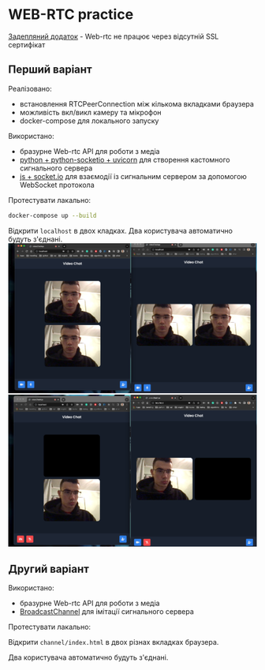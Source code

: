 # WEB-RTC practice

[Задепляний додаток](http://192.241.155.57/) - Web-rtc не працює через відсутній SSL сертифікат

## Перший варіант

Реалізовано:

* встановлення RTCPeerConnection між кількома вкладками браузера
* можливість вкл/викл камеру та мікрофон
* docker-compose для локального запуску

Використано:

* бразурне Web-rtc API для роботи з медіа
* [python + python-socketio + uvicorn](app.py) для створення кастомного сигнального сервера
* [js + socket.io](public/script.js) для взаємодії із сигнальним сервером за допомогою WebSocket протокола

Протестувати лакально:

```sh
docker-compose up --build
```

Відкрити `localhost` в двох кладках. Два користувача автоматично будуть з'єднані.
![img.png](docs/img.png)
![img_1.png](docs/img_1.png)

## Другий варіант

Використано:

* бразурне Web-rtc API для роботи з медіа
* [BroadcastChannel](https://developer.mozilla.org/ru/docs/Web/API/BroadcastChannel) для імітації сигнального сервера

Протестувати лакально:

Відкрити `channel/index.html` в двох різнах вкладках браузера.

Два користувача автоматично будуть з'єднані.
